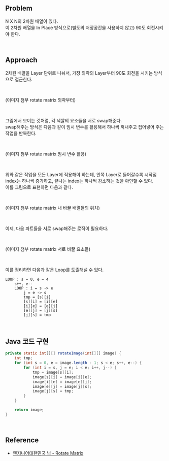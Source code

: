 ## Problem

N X N의 2차원 배열이 있다.  
이 2차원 배열을 In Place 방식으로(별도의 저장공간을 사용하지 않고) 90도 회전시켜야 한다.

</br>

## Approach

2차원 배열을 Layer 단위로 나눠서, 가장 외곽의 Layer부터 90도 회전을 시키는 방식으로 접근한다.

</br>

(이미지 첨부 rotate matrix 외곽부터)

</br>

그림에서 보이는 것처럼, 각 색깔의 요소들을 서로 swap해준다.  
swap해주는 방식은 다음과 같이 임시 변수를 활용해서 하나씩 꺼내주고 집어넣어 주는 작업을 반복한다.

</br>

(이미지 첨부 rotate matrix 임시 변수 활용)

</br>

위와 같은 작업을 모든 Layer에 적용해야 하는데, 안쪽 Layer로 들어갈수록 시작점 index는 하나씩 증가하고, 끝나는 index는 하나씩 감소하는 것을 확인할 수 있다.  
이를 그림으로 표현하면 다음과 같다.

</br>

(이미지 첨부 rotate matrix 내 바꿀 배열들의 위치)

</br>

이제, 다음 파트들을 서로 swap해주는 로직이 필요하다.

</br>

(이미지 첨부 rotate matrix 서로 바꿀 요소들)

</br>

이를 정리하면 다음과 같은 Loop를 도출해낼 수 있다.

```
LOOP : s = 0, e = 4
    s++, e--
    LOOP : i = s -> e
        j = e -> s
        tmp = [s][i]
        [s][i] = [i][e]
        [i][e] = [e][j]
        [e][j] = [j][s]
        [j][s] = tmp
```

</br>

## Java 코드 구현

```java
private static int[][] rotateImage(int[][] image) {
    int tmp;
    for (int s = 0, e = image.length - 1; s < e; s++, e--) {
        for (int i = s, j = e; i < e; i++, j--) {
            tmp = image[s][i];
            image[s][i] = image[i][e];
            image[i][e] = image[e][j];
            image[e][j] = image[j][s];
            image[j][s] = tmp;
        }
    }

    return image;
}
```

</br>

## Reference

- [엔지니어대한민국 님 - Rotate Matrix](https://www.youtube.com/watch?v=Z6QwmMQYZr8&ab_channel=%EC%97%94%EC%A7%80%EB%8B%88%EC%96%B4%EB%8C%80%ED%95%9C%EB%AF%BC%EA%B5%AD)
